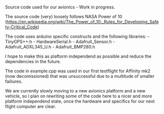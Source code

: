 Source code used for our avionics - Work in progress.

The source code (very) loosely follows NASA Power of 10 (https://en.wikipedia.org/wiki/The_Power_of_10:_Rules_for_Developing_Safety-Critical_Code)

The code uses arduino specific constructs and the following libraries:
    - TinyGPS++.h
    - HardwareSerial.h
    - Adafruit_Sensor.h
    - Adafruit_ADXL345_U.h
    - Adafruit_BMP280.h

I hope to make this as plaftorm independend as possible and reduce the dependencies in the future.

The code in example.cpp was used in our first testflight for Affinity mk2 (now decomissioned) that was unsuccessful due to a multitude of smaller failiures.

We are currently slowly moving to a new avionics platform and a new vehicle, so I plan on rewriting some of the code here to a nicer and more platform independend state, once the hardware and specifics for our next flight computer are clear.